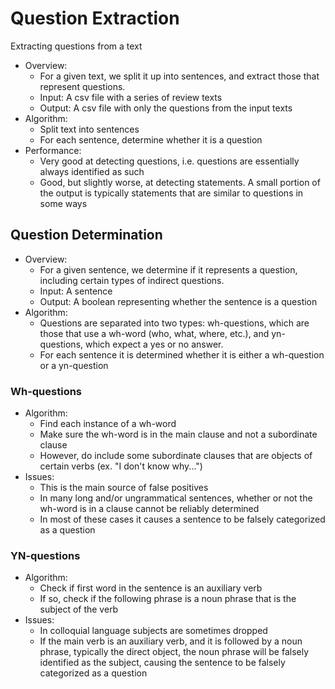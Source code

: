 # Question Extraction

Extracting questions from a text

* Overview:
    * For a given text, we split it up into sentences, and extract those that represent questions.
    * Input: A csv file with a series of review texts
    * Output: A csv file with only the questions from the input texts
* Algorithm:
    * Split text into sentences
    * For each sentence, determine whether it is a question
* Performance:
    * Very good at detecting questions, i.e. questions are essentially always identified as such
    * Good, but slightly worse, at detecting statements. A small portion of the output is typically statements that are similar to questions in some ways

## Question Determination
* Overview:
    * For a given sentence, we determine if it represents a question, including certain types of indirect questions.
    * Input: A sentence
    * Output: A boolean representing whether the sentence is a question
* Algorithm:
    * Questions are separated into two types: wh-questions, which are those that use a wh-word (who, what, where, etc.), and yn-questions, which expect a yes or no answer.
    * For each sentence it is determined whether it is either a wh-question or a yn-question

### Wh-questions
* Algorithm:
    * Find each instance of a wh-word
    * Make sure the wh-word is in the main clause and not a subordinate clause
    * However, do include some subordinate clauses that are objects of certain verbs (ex. "I don't know why...")
* Issues:
    * This is the main source of false positives
    * In many long and/or ungrammatical sentences, whether or not the wh-word is in a clause cannot be reliably determined
    * In most of these cases it causes a sentence to be falsely categorized as a question

### YN-questions
* Algorithm:
    * Check if first word in the sentence is an auxiliary verb
    * If so, check if the following phrase is a noun phrase that is the subject of the verb
* Issues:
    * In colloquial language subjects are sometimes dropped
    * If the main verb is an auxiliary verb, and it is followed by a noun phrase, typically the direct object, the noun phrase will be falsely identified as the subject, causing the sentence to be falsely categorized as a question